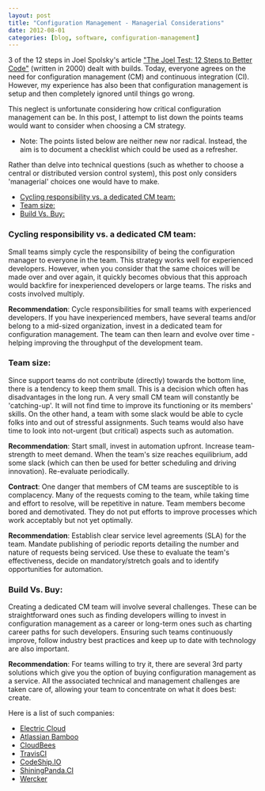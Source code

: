 ```yaml
---
layout: post
title: "Configuration Management - Managerial Considerations"
date: 2012-08-01
categories: [blog, software, configuration-management]
---
```


3 of the 12 steps in Joel Spolsky's article ["The Joel Test: 12 Steps to Better Code"](http://www.joelonsoftware.com/articles/fog0000000043.html) (written in 2000) dealt with builds. Today, everyone agrees on the need for configuration management (CM) and continuous integration (CI). However, my experience has also been that configuration management is setup and then completely ignored until things go wrong. 

This neglect is unfortunate considering how critical configuration management can be. In this post, I attempt to list down the points teams would want to consider when choosing a CM strategy. 

* Note: 
The points listed below are neither new nor radical. Instead, the aim is to document a checklist which could be used as a refresher.

Rather than delve into technical questions (such as whether to choose a central or distributed version control system), this post only considers 'managerial' choices one would have to make.

- [Cycling responsibility vs. a dedicated CM team:](#cycling-responsibility-vs-a-dedicated-cm-team)
- [Team size:](#team-size)
- [Build Vs. Buy:](#build-vs-buy)

### Cycling responsibility vs. a dedicated CM team: 

Small teams simply cycle the responsibility of being the configuration manager to everyone in the team. This strategy works well for experienced developers. However, when you consider that the same choices will be made over and over again, it quickly becomes obvious that this approach would backfire for inexperienced developers or large teams. The risks and costs involved multiply. 

**Recommendation**: Cycle responsibilities for small teams with experienced developers. If you have inexperienced members, have several teams and/or belong to a mid-sized organization, invest in a dedicated team for configuration management. The team can then learn and evolve over time - helping improving the throughput of the development team.

### Team size: 
Since support teams do not contribute (directly) towards the bottom line, there is a tendency to keep them small. This is a decision which often has disadvantages in the long run. A very small CM team will constantly be 'catching-up'. It will not find time to improve its functioning or its members' skills. On the other hand, a team with some slack would be able to cycle folks into and out of stressful assignments. Such teams would also have time to look into not-urgent (but critical) aspects such as automation.

**Recommendation**: Start small, invest in automation upfront. Increase team-strength to meet demand. When the team's size reaches equilibrium, add some slack (which can then be used for better scheduling and driving innovation). Re-evaluate periodically.

**Contract**:
One danger that members of CM teams are susceptible to is complacency. Many of the requests coming to the team, while taking time and effort to resolve, will be repetitive in nature. Team members become bored and demotivated. They do not put efforts to improve processes which work acceptably but not yet optimally.

**Recommendation**: Establish clear service level agreements (SLA) for the team. Mandate publishing of periodic reports detailing the number and nature of requests being serviced. Use these to evaluate the team's effectiveness, decide on mandatory/stretch goals and to identify opportunities for automation.

### Build Vs. Buy:
Creating a dedicated CM team will involve several challenges. These can be straightforward ones such as finding developers willing to invest in configuration management as a career or long-term ones such as charting career paths for such developers. Ensuring such teams  continuously improve, follow industry best practices and keep up to date with technology are also important.

**Recommendation**: For teams willing to try it, there are several 3rd party solutions which give you the option of buying configuration management as a service. All the associated technical and management challenges are taken care of, allowing your team to concentrate on what it does best: create. 

Here is a list of such companies:
* [Electric Cloud](http://www.electric-cloud.com/)
* [Atlassian Bamboo](http://www.atlassian.com/software/bamboo/overview)
* [CloudBees](http://www.cloudbees.com/)
* [TravisCI](https://travis-ci.org/)
* [CodeShip.IO](https://www.codeship.io/)
* [ShiningPanda.CI](https://www.shiningpanda-ci.com/)
* [Wercker](http://beta.wercker.com/)

